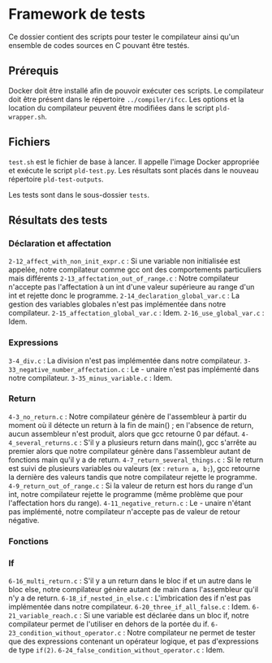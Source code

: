 # Framework de tests

Ce dossier contient des scripts pour tester le compilateur ainsi qu'un ensemble de codes sources en C pouvant être testés.

## Prérequis

Docker doit être installé afin de pouvoir exécuter ces scripts. Le compilateur doit être présent dans le répertoire `../compiler/ifcc`. Les options et la location du compilateur peuvent être modifiées dans le script `pld-wrapper.sh`.

## Fichiers

`test.sh` est le fichier de base à lancer. Il appelle l'image Docker appropriée et exécute le script `pld-test.py`. Les résultats sont placés dans le nouveau répertoire `pld-test-outputs`.

Les tests sont dans le sous-dossier `tests`.

## Résultats des tests

### Déclaration et affectation

`2-12_affect_with_non_init_expr.c` : Si une variable non initialisée est appelée, notre compilateur comme gcc ont des comportements particuliers mais différents
`2-13_affectation_out_of_range.c` : Notre compilateur n'accepte pas l'affectation à un int d'une valeur supérieure au range d'un int et rejette donc le programme.
`2-14_declaration_global_var.c` : La gestion des variables globales n'est pas implémentée dans notre compilateur.
`2-15_affectation_global_var.c` : Idem.
`2-16_use_global_var.c` : Idem.

### Expressions

`3-4_div.c` : La division n'est pas implémentée dans notre compilateur.
`3-33_negative_number_affectation.c` : Le - unaire n'est pas implémenté dans notre compilateur.
`3-35_minus_variable.c` : Idem.

### Return

`4-3_no_return.c` : Notre compilateur génère de l'assembleur à partir du moment où il détecte un return à la fin de main() ; en l'absence de return, aucun assembleur n'est produit, alors que gcc retourne 0 par défaut.
`4-4_several_returns.c` : S'il y a plusieurs return dans main(), gcc s'arrête au premier alors que notre compilateur génère dans l'assembleur autant de fonctions main qu'il y a de return.
`4-7_return_several_things.c` : Si le return est suivi de plusieurs variables ou valeurs (ex : `return a, b;`), gcc retourne la dernière des valeurs tandis que notre compilateur rejette le programme.
`4-9_return_out_of_range.c` : Si la valeur de return est hors du range d'un int, notre compilateur rejette le programme (même problème que pour l'affectation hors du range).
`4-11_negative_return.c` : Le - unaire n'étant pas implémenté, notre compilateur n'accepte pas de valeur de retour négative.

### Fonctions

### If

`6-16_multi_return.c` : S'il y a un return dans le bloc if et un autre dans le bloc else, notre compilateur génère autant de main dans l'assembleur qu'il n'y a de return.
`6-18_if_nested_in_else.c` : L'imbrication des if n'est pas implémentée dans notre compilateur.
`6-20_three_if_all_false.c` : Idem.
`6-21_variable_reach.c` : Si une variable est déclarée dans un bloc if, notre compilateur permet de l'utiliser en dehors de la portée du if.
`6-23_condition_without_operator.c` : Notre compilateur ne permet de tester que des expressions contenant un opérateur logique, et pas d'expressions de type `if(2)`.
`6-24_false_condition_without_operator.c` : Idem.